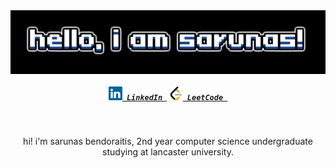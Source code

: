 <img align="center" src="Images/hello-i-am-sarunas.gif">

<h5 align="center">
  <code><a href="https://www.linkedin.com/in/sarunas-bendoraitis-74a572293" title="LinkedIn Profile"><img width="22" src="Images/linkedin.svg"> LinkedIn </a></code>
  <code><a href="https://www.linkedin.com/in/sarunas-bendoraitis-74a572293" title="LeetCode Profile"><img width="22" src="Images/leetcode.svg"> LeetCode </a></code>
</h5>
<br>
<p align="center">
  hi! i'm sarunas bendoraitis, 2nd year computer science undergraduate studying at lancaster university.
</p>
